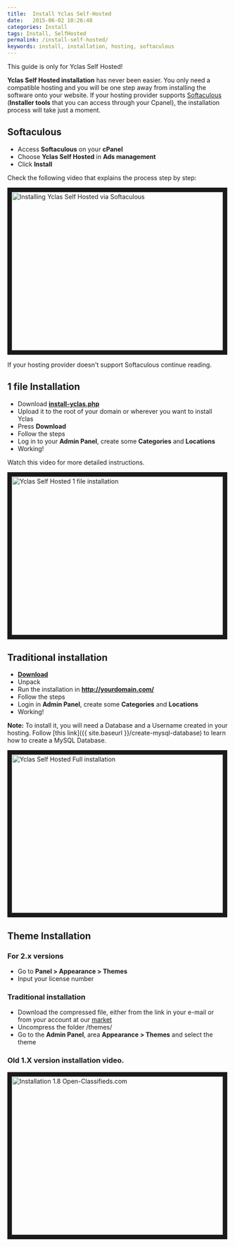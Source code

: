 ```yaml
---
title:  Install Yclas Self-Hosted
date:   2015-06-02 10:26:48
categories: Install
tags: Install, SelfHosted
permalink: /install-self-hosted/
keywords: install, installation, hosting, softaculous
---
```

<div class="alert alert-warning">
<strong><i class="glyphicon glyphicon-warning-sign"></i> </strong> This guide is only for Yclas Self Hosted!
</div>

**Yclas Self Hosted installation** has never been easier. You only need a compatible hosting and you will be one step away from installing the software onto your website. If your hosting provider supports [Softaculous](http://www.softaculous.com/softwares/admanager/Yclas) (**Installer tools** that you can access through your Cpanel), the installation process will take just a moment.

## Softaculous

+ Access **Softaculous** on your **cPanel**
+ Choose **Yclas Self Hosted** in **Ads management**
+ Click **Install**

Check the following video that explains the process step by step:

<a href="https://www.youtube.com/watch?v=EjNjkUEJS08" target="_blank"><img src="http://img.youtube.com/vi/EjNjkUEJS08/0.jpg" 
alt="Installing Yclas Self Hosted via Softaculous " width="480" height="360" border="10" /></a>


If your hosting provider doesn't support Softaculous continue reading.

## 1 file Installation

+ Download **[install-yclas.php](https://raw.githubusercontent.com/yclas/yclas/master/install-yclas.php)**
+ Upload it to the root of your domain or wherever you want to install Yclas
+ Press **Download**
+ Follow the steps
+ Log in to your **Admin Panel**, create some **Categories** and **Locations**
+ Working!

Watch this video for more detailed instructions.

<a href="https://www.youtube.com/watch?v=L2-b8r8DAfU" target="_blank"><img src="http://img.youtube.com/vi/L2-b8r8DAfU/0.jpg" alt="Yclas Self Hosted 1 file installation" width="480" height="360" border="10" /></a>

## Traditional installation

+ **[Download](http://open-classifieds.com/download/)**
+ Unpack
+ Run the installation in **http://yourdomain.com/**
+ Follow the steps
+ Login in **Admin Panel**, create some **Categories** and **Locations**
+ Working!

**Note:** To install it, you will need a Database and a Username created in your hosting. Follow [this link]({{ site.baseurl }}/create-mysql-database) to learn how to create a MySQL Database.

<a href="https://www.youtube.com/watch?v=PLW0qfeWudE" target="_blank"><img src="http://img.youtube.com/vi/PLW0qfeWudE/0.jpg" alt="Yclas Self Hosted Full installation" width="480" height="360" border="10" /></a>

## Theme Installation

### For 2.x versions

+ Go to **Panel > Appearance > Themes**
+ Input your license number

### Traditional installation

+ Download the compressed file, either from the link in your e-mail or from your account at our [market](https://selfhosted.yclas.com/oc-panel/profile)
+ Uncompress the folder /themes/
+ Go to the **Admin Panel**, area **Appearance > Themes** and select the theme


### Old 1.X version installation video.

<a href="https://www.youtube.com/watch?v=u8KbTWoy4jM" target="_blank"><img src="http://img.youtube.com/vi/u8KbTWoy4jM/0.jpg" 
alt="Installation 1.8 Open-Classifieds.com" width="480" height="360" border="10" /></a>

